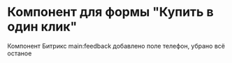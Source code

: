 # Компонент для формы "Купить в один клик"
Компонент Битрикс main:feedback добавлено поле телефон, убрано всё останое
